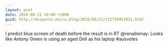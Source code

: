 ```yaml
---
layout: post
date: 2010-08-21 10:00 +1000
guid: http://desparoz.micro.blog/2010/08/21/t21736913831.html
---
```

I predict blue screen of death before the result is in RT @renailemay: Looks like Antony Green is using an aged Dell as his laptop #ausvotes
